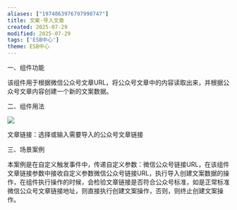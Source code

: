 ```yaml
---
aliases: ["1974063976797990747"]
title: 文案-导入文章
created: 2025-07-29
modified: 2025-07-29
tags: ['ESB中心']
theme: ESB中心
---
```


一、组件功能

该组件用于根据微信公众号文章URL，将公众号文章中的内容读取出来，并根据公众号文章内容创建一个新的文案数据。

二、组件用法

![](https://myhelpdoc.oss-cn-heyuan.aliyuncs.com/mdimages/6112e811d1c824480c396e8b6671c5d0.jpg)

文章链接：选择或输入需要导入的公众号文章链接

三、场景案例

本案例是在自定义触发事件中，传递自定义参数：微信公众号链接URL，在该组件文章链接参数中接收自定义参数微信公众号链接URL，执行导入创建文案数据的操作，在组件执行操作的时候，会检验文章链接是否符合公众号标准，如是正常标准微信公众号文章链接地址，则直接执行创建文案操作，否则，则终止创建文案操作。

